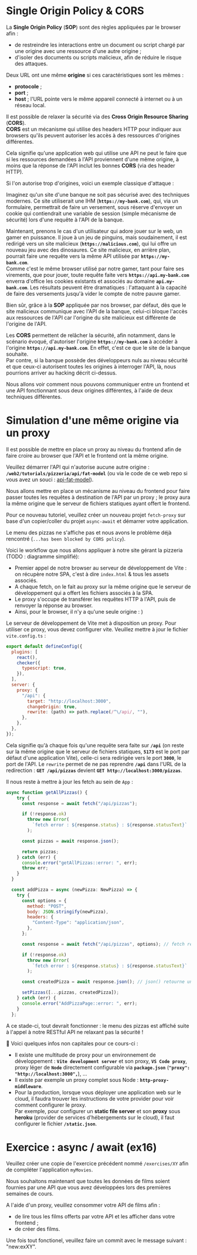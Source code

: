 # <InternalPageTitle> Single Origin Policy & CORS </InternalPageTitle>

La **Single Origin Policy** (**SOP**) sont des règles appliquées par le browser afin :
- de restreindre les interactions entre un document ou script chargé par une origine avec une ressource d'une autre origine ;
- d'isoler des documents ou scripts malicieux, afin de réduire le risque des attaques.

Deux URL ont une même **origine** si ces caractéristiques sont les mêmes :

- **protocole** ;
- **port** ;
- **host** ; l'URL pointe vers le même appareil connecté à internet ou à un réseau local.

Il est possible de relaxer la sécurité via des **Cross Origin Resource Sharing** (**CORS**).  
**CORS** est un mécanisme qui utilise des headers HTTP pour indiquer aux browsers qu'ils peuvent autoriser les accès à des ressources d'origines différentes.

Cela signifie qu'une application web qui utilise une API ne peut le faire que si les ressources demandées à l'API proviennent d'une même origine, à moins que la réponse de l'API inclut les bonnes **CORS** (via des header HTTP).

Si l'on autorise trop d'origines, voici un exemple classique d'attaque :

<ScrollableImage name="cors-issue.png" minWidth="500px" maxWidth="700px" />

Imaginez qu'un site d'une banque ne soit pas sécurisé avec des techniques modernes. Ce site utiliserait une IHM (**`https://my-bank.com`**), qui, via un formulaire, permettrait de faire un versement, sous réserve d'envoyer un cookie qui contiendrait une variable de session (simple mécanisme de sécurité) lors d'une requête à l'API de la banque.

Maintenant, prenons le cas d'un utilisateur qui adore jouer sur le web, un gamer en puissance. Il joue à un jeu de pinguins, mais soudainement, il est redirigé vers un site malicieux (**`https://malicious.com`**), qui lui offre un nouveau jeu avec des dinosaures. Ce site malicieux, en arrière plan, pourrait faire une requête vers la même API utilisée par **`https://my-bank.com`**.  
Comme c'est le même browser utilisé par notre gamer, tant pour faire ses virements, que pour jouer, toute requête faite vers **`https://api.my-bank.com`** enverra d'office les cookies existants et associés au domaine **`api.my-bank.com`**.
Les résultats peuvent être dramatiques : l'attaquant à la capacité de faire des versements jusqu'à vider le compte de notre pauvre gamer.

Bien sûr, grâce à la **SOP** appliquée par nos browser, par défaut, dès que le site malicieux communique avec l'API de la banque, celui-ci bloque l'accès aux ressources de l'API car l'origine du site malicieux est différente de l'origine de l'API.

Les **CORS** permettent de relâcher la sécurité, afin notamment, dans le scénario évoqué, d'autoriser l'origine **`https://my-bank.com`** à accéder à l'origine **`https://api.my-bank.com`**. En effet, c'est ce que le site de la banque souhaite.  
Par contre, si la banque possède des développeurs nuls au niveau sécurité et que ceux-ci autorisent toutes les origines à interroger l'API, là, nous pourrions arriver au hacking décrit ci-dessus.

Nous allons voir comment nous pouvons communiquer entre un frontend et une API fonctionnant sous deux origines différentes, à l'aide de deux techniques différentes.


# <InternalPageTitle> Simulation d'une même origine via un proxy </InternalPageTitle>

Il est possible de mettre en place un proxy au niveau du frontend afin de faire croire au browser que l'API et le frontend ont la même origine.

Veuillez démarrer l'API qui n'autorise aucune autre origine : **`/web2/tutorials/pizzeria/api/fat-model`** (ou via le code de ce web repo si vous avez un souci : [api-fat-model](https://github.com/e-vinci/js-demos/tree/main/backend-restful-api/restful-api-essentials/fat-model)).

Nous allons mettre en place un mécanisme au niveau du frontend pour faire passer toutes les requêtes à destination de l'API par un proxy ; le proxy aura la même origine que le serveur de fichiers statiques ayant offert le frontend.

Pour ce nouveau tutoriel, veuillez créer un nouveau projet `fetch-proxy` sur base d'un copier/coller du projet `async-await` et démarrer votre application.

Le menu des pizzas ne s'affiche pas et nous avons le problème déjà rencontré (`...has been blocked by CORS policy`).


Voici le workflow que nous allons appliquer à notre site gérant la pizzeria (TODO : diagramme simplifié):
- Premier appel de notre browser au serveur de développement de Vite : on récupère notre SPA, c'est à dire `index.html` & tous les assets associés.
- A chaque fetch, on le fait au proxy sur la même origine que le serveur de développement qui a offert les fichiers associés à la SPA.
- Le proxy s'occupe de transférer les requêtes HTTP à l'API, puis de renvoyer la réponse au browser.
- Ainsi, pour le browser, il n'y a qu'une seule origine : )




Le serveur de développement de Vite met à disposition un proxy. Pour utiliser ce proxy, vous devez configurer vite. Veuillez mettre à jour le fichier `vite.config.ts` :

```js
export default defineConfig({
  plugins: [
    react(),
    checker({
      typescript: true,
    }),
  ],
  server: {
    proxy: {
      "/api": {
        target: "http://localhost:3000",
        changeOrigin: true,
        rewrite: (path) => path.replace(/^\/api/, ""),
      },
    },
  },
});
```

Cela signifie qu'à chaque fois qu'une requête sera faite sur **`/api`** (on reste sur la même origine que le serveur de fichiers statiques, **`5173`** est le port par défaut d'une application Vite), celle-ci sera redirigée vers le port **`3000`**, le port de l'API.
Le `rewrite` permet de ne pas reprendre **`/api`** dans l'URL de la redirection :
**`GET /api/pizzas`** devient **`GET http://localhost:3000/pizzas`**.

Il nous reste à mettre à jour les fetch au sein de `App` :

```js numbered highlighting="4"
async function getAllPizzas() {
    try {
      const response = await fetch("/api/pizzas");

      if (!response.ok)
        throw new Error(
          `fetch error : ${response.status} : ${response.statusText}`
        );

      const pizzas = await response.json();

      return pizzas;
    } catch (err) {
      console.error("getAllPizzas::error: ", err);
      throw err;
    }
  }

  const addPizza = async (newPizza: NewPizza) => {
    try {
      const options = {
        method: "POST",
        body: JSON.stringify(newPizza),
        headers: {
          "Content-Type": "application/json",
        },
      };

      const response = await fetch("/api/pizzas", options); // fetch retourne une "promise" => on attend la réponse

      if (!response.ok)
        throw new Error(
          `fetch error : ${response.status} : ${response.statusText}`
        );

      const createdPizza = await response.json(); // json() retourne une "promise" => on attend les données

      setPizzas([...pizzas, createdPizza]);
    } catch (err) {
      console.error("AddPizzaPage::error: ", err);
    }
  };
```

A ce stade-ci, tout devrait fonctionner : le menu des pizzas est affiché suite à l'appel à notre RESTful API ne relaxant pas la sécurité !

🍬 Voici quelques infos non capitales pour ce cours-ci :

- Il existe une multitude de proxy pour un environnement de développement : **`Vite development server`** et son proxy, **`VS Code proxy`**, proxy léger de **`Node`** directement configurable via **`package.json`** (**`"proxy": "http://localhost:3000",`**), ...
- Il existe par exemple un proxy complet sous Node : **`http-proxy-middleware`**.
- Pour la production, lorsque vous déployer une application web sur le cloud, il faudra trouver les instructions de votre provider pour voir comment configurer le proxy.  
Par exemple, pour configurer un **static file server** et son **proxy** sous **heroku** (provider de services d'hébergements sur le cloud), il faut configurer le fichier **`/static.json`**.


# <InternalPageTitle> Exercice : async / await (ex16) </InternalPageTitle>

Veuillez créer une copie de l'exercice précédent nommé `/exercises/XY` afin de compléter l'application `myMovies`.

Nous souhaitons maintenant que toutes les données de films soient fournies par une API que vous avez développées lors des premières semaines de cours.

A l'aide d'un proxy, veuillez consommer votre API de films afin :
- de lire tous les films offerts par votre API et les afficher dans votre frontend ;
- de créer des films.

Une fois tout fonctionel, veuillez faire un commit avec le message suivant : "new:exXY".